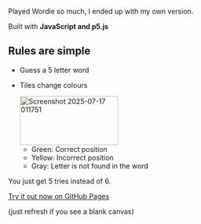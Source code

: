 Played Wordle so much, I ended up with my own version.

Built with **JavaScript and p5.js**

## Rules are simple 
- Guess a 5 letter word
- Tiles change colours
  
  <img width="200" height="100" alt="Screenshot 2025-07-17 011751" src="https://github.com/user-attachments/assets/e372fcb3-fb8b-4c3f-9ecb-92b3f6964944" />
  
  - Green: Correct position
  - Yellow: Incorrect position
  - Gray: Letter is not found in the word

You just get 5 tries instead of 6. 

[Try it out now on GitHub Pages](https://maudeux.github.io/kwordle/wordle/) 

(just refresh if you see a blank canvas)

